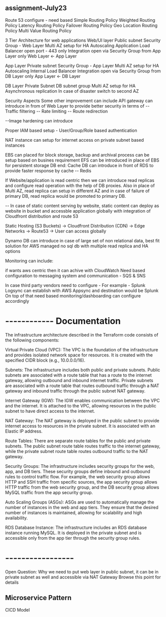 ## assignment-July23

Route 53 configure - need based
Simple Routing Policy
Weighted Routing Policy
Latency Routing Policy
Failover Routing Policy
Geo Location Routing Policy
Multi Value Routing Policy


3 Tier Architecture for web applications
Web/UI layer
Public subnet
Security Group - Web Layer
Multi AZ setup for HA
Autoscaling
Application Load Balancer
open port - 443 only
Integration open via Security Group from App Layer only
Web Layer <- App Layer


App Layer 
Private subnet
Security Group - App Layer
Multi AZ setup for HA
Autoscaling
Internal Load Balancer
Integration open via Security Group from DB Layer only
App Layer <- DB Layer

DB Layer
Private Subnet
DB subnet group
Multi AZ setup for HA
Asynchronous replication
In case of disaster switch to second AZ

Security Aspects
Some other improvement can include
API gateway can introduce in from of Web Layer to provide better security in terms of
-- Traffic filtering
-- Rate limiting
-- Route redirection

--Image hardening can introduce

Proper IAM based setup - User/Group/Role based authentication

NAT instance can setup for internet access on private subnet based instances

EBS can placed for block storage, backup and archival process can be setup based on busines requirement
EFS can be introduced in place of EBS for persistent storage
DB end:
Cache DB can introduce in front of RDS to provide faster response by cache
-- Redis

If Website/application is read centric then we can introduce read replicas and configure read operation with the help of DB proxies.
Also in place of Multi AZ, read replica can setup in different AZ and in case of failure of primary DB, read replica would be promoted to primary DB.

-- In case of static content serving by website, static content can deploy as website in bucket and accessble application globally with integration of Cloudfront distribution and route 53


Static Hosting (S3 Buckets) -> Cloudfront Distribution (CDN) -> Edge Networks -> Route53 -> User can access globally

Dynamo DB can introduce in case of large set of non relational data, best fit solution for AWS managed no sql db with multiple read replica and HA options

Monitoring can include:

if wants aws centric then it can achive with CloudWatch
Need based configuration to messaging system and communication - SQS & SNS

In case third party vendors need to configure - For example - Splunk
Logsync can establish with AWS Appsync and destination would be Splunk
On top of that need based monitoring/dashboarding can configure accordingly


# ------------ Documentation
The infrastructure architecture described in the Terraform code consists of the following components:

Virtual Private Cloud (VPC): The VPC is the foundation of the infrastructure and provides isolated network space for resources. It is created with the specified CIDR block (e.g., 10.0.0.0/16).

Subnets: The infrastructure includes both public and private subnets. Public subnets are associated with a route table that has a route to the internet gateway, allowing outbound and inbound internet traffic. Private subnets are associated with a route table that routes outbound traffic through a NAT gateway and inbound traffic through the public subnet NAT gateway.

Internet Gateway (IGW): The IGW enables communication between the VPC and the internet. It is attached to the VPC, allowing resources in the public subnet to have direct access to the internet.

NAT Gateway: The NAT gateway is deployed in the public subnet to provide internet access to resources in the private subnet. It is associated with an Elastic IP address.

Route Tables: There are separate route tables for the public and private subnets. The public subnet route table routes traffic to the internet gateway, while the private subnet route table routes outbound traffic to the NAT gateway.

Security Groups: The infrastructure includes security groups for the web, app, and DB tiers. These security groups define inbound and outbound rules to control traffic flow. For example, the web security group allows HTTP and SSH traffic from specific sources, the app security group allows HTTP traffic from the web security group, and the DB security group allows MySQL traffic from the app security group.

Auto Scaling Groups (ASGs): ASGs are used to automatically manage the number of instances in the web and app tiers. They ensure that the desired number of instances is maintained, allowing for scalability and high availability.

RDS Database Instance: The infrastructure includes an RDS database instance running MySQL. It is deployed in the private subnet and is accessible only from the app tier through the security group rules.


# -----------------



Open Question:
Why we need to put web layer in public subnet, it can be in private subnet as well and accessible via NAT Gateway
Browse this point for details


## Microservice Pattern


CICD Model
